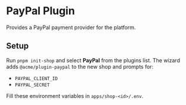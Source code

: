 # PayPal Plugin

Provides a PayPal payment provider for the platform.

## Setup

Run `pnpm init-shop` and select **PayPal** from the plugins list. The wizard adds `@acme/plugin-paypal` to the new shop and prompts for:

- `PAYPAL_CLIENT_ID`
- `PAYPAL_SECRET`

Fill these environment variables in `apps/shop-<id>/.env`.
